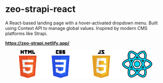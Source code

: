 # zeo-strapi-react

A React-based landing page with a hover-activated dropdown menu. Built using Context API to manage global values. Inspired by modern CMS platforms like Strapi.

<strong style="font-weight:bold; display:block; width:100%;">https://zeo-strapi.netlify.app/</strong>

<div style=" display:flex; justify-content: center; margin: 0 auto">
<img src="/public/HTML5_logo_and_wordmark.svg.png" alt="Description" width="80px" >
<img src="/public/CSS-Logo.png" alt="Description" width="130px" >
<img src="/public/JavaScript-Logo-2048x1280.png" alt="Description" width="130px" >
 <img src="/public/react.png" alt="Description" width="100px" >
</div>
